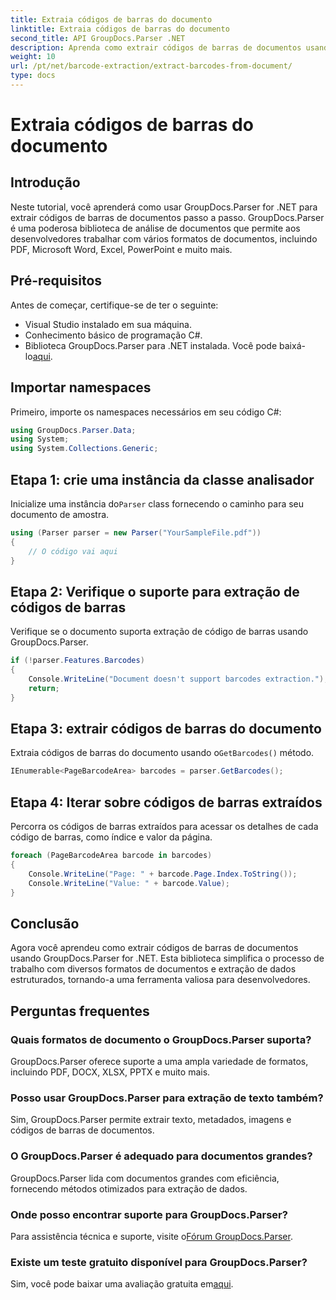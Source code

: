 ```yaml
---
title: Extraia códigos de barras do documento
linktitle: Extraia códigos de barras do documento
second_title: API GroupDocs.Parser .NET
description: Aprenda como extrair códigos de barras de documentos usando GroupDocs.Parser for .NET. Aprimore seus recursos de processamento de documentos sem esforço.
weight: 10
url: /pt/net/barcode-extraction/extract-barcodes-from-document/
type: docs
---
```

# Extraia códigos de barras do documento

## Introdução
Neste tutorial, você aprenderá como usar GroupDocs.Parser for .NET para extrair códigos de barras de documentos passo a passo. GroupDocs.Parser é uma poderosa biblioteca de análise de documentos que permite aos desenvolvedores trabalhar com vários formatos de documentos, incluindo PDF, Microsoft Word, Excel, PowerPoint e muito mais.
## Pré-requisitos
Antes de começar, certifique-se de ter o seguinte:
- Visual Studio instalado em sua máquina.
- Conhecimento básico de programação C#.
-  Biblioteca GroupDocs.Parser para .NET instalada. Você pode baixá-lo[aqui](https://releases.groupdocs.com/parser/net/).

## Importar namespaces
Primeiro, importe os namespaces necessários em seu código C#:
```csharp
using GroupDocs.Parser.Data;
using System;
using System.Collections.Generic;
```
## Etapa 1: crie uma instância da classe analisador
 Inicialize uma instância do`Parser` class fornecendo o caminho para seu documento de amostra.
```csharp
using (Parser parser = new Parser("YourSampleFile.pdf"))
{
    // O código vai aqui
}
```
## Etapa 2: Verifique o suporte para extração de códigos de barras
Verifique se o documento suporta extração de código de barras usando GroupDocs.Parser.
```csharp
if (!parser.Features.Barcodes)
{
    Console.WriteLine("Document doesn't support barcodes extraction.");
    return;
}
```
## Etapa 3: extrair códigos de barras do documento
 Extraia códigos de barras do documento usando o`GetBarcodes()` método.
```csharp
IEnumerable<PageBarcodeArea> barcodes = parser.GetBarcodes();
```
## Etapa 4: Iterar sobre códigos de barras extraídos
Percorra os códigos de barras extraídos para acessar os detalhes de cada código de barras, como índice e valor da página.
```csharp
foreach (PageBarcodeArea barcode in barcodes)
{
    Console.WriteLine("Page: " + barcode.Page.Index.ToString());
    Console.WriteLine("Value: " + barcode.Value);
}
```

## Conclusão
Agora você aprendeu como extrair códigos de barras de documentos usando GroupDocs.Parser for .NET. Esta biblioteca simplifica o processo de trabalho com diversos formatos de documentos e extração de dados estruturados, tornando-a uma ferramenta valiosa para desenvolvedores.

## Perguntas frequentes
### Quais formatos de documento o GroupDocs.Parser suporta?
GroupDocs.Parser oferece suporte a uma ampla variedade de formatos, incluindo PDF, DOCX, XLSX, PPTX e muito mais.
### Posso usar GroupDocs.Parser para extração de texto também?
Sim, GroupDocs.Parser permite extrair texto, metadados, imagens e códigos de barras de documentos.
### O GroupDocs.Parser é adequado para documentos grandes?
GroupDocs.Parser lida com documentos grandes com eficiência, fornecendo métodos otimizados para extração de dados.
### Onde posso encontrar suporte para GroupDocs.Parser?
 Para assistência técnica e suporte, visite o[Fórum GroupDocs.Parser](https://forum.groupdocs.com/c/parser/17).
### Existe um teste gratuito disponível para GroupDocs.Parser?
 Sim, você pode baixar uma avaliação gratuita em[aqui](https://releases.groupdocs.com/).